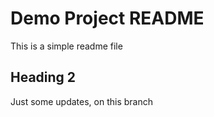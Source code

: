 # Demo Project README

This is a simple readme file

## Heading 2

Just some updates, on this branch